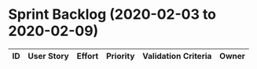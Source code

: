 # Sprint Backlog (2020-02-03 to 2020-02-09)

| ID | User Story | Effort | Priority | Validation Criteria | Owner |
|----|------------|--------|----------|---------------------|-------|


